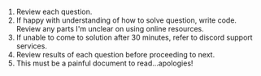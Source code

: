 1. Review each question.
2. If happy with understanding of how to solve question, write code. Review any parts I'm unclear on using online resources.
3. If unable to come to solution after 30 minutes, refer to discord support services.
4. Review results of each question before proceeding to next.
5. This must be a painful document to read...apologies!
